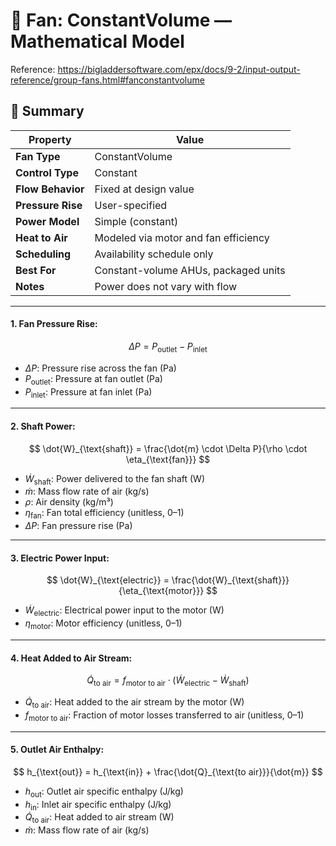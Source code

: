 # 📘 Fan: ConstantVolume — Mathematical Model

Reference: https://bigladdersoftware.com/epx/docs/9-2/input-output-reference/group-fans.html#fanconstantvolume

## 📌 Summary

| Property               | Value                                  |
|------------------------|----------------------------------------|
| **Fan Type**           | ConstantVolume                         |
| **Control Type**       | Constant                               |
| **Flow Behavior**      | Fixed at design value                  |
| **Pressure Rise**      | User-specified                         |
| **Power Model**        | Simple (constant)                      |
| **Heat to Air**        | Modeled via motor and fan efficiency   |
| **Scheduling**         | Availability schedule only             |
| **Best For**           | Constant-volume AHUs, packaged units   |
| **Notes**              | Power does not vary with flow          |


---

#### 1. Fan Pressure Rise:

$$
\Delta P = P_{\text{outlet}} - P_{\text{inlet}}
$$

- $\Delta P$: Pressure rise across the fan (Pa)  
- $P_{\text{outlet}}$: Pressure at fan outlet (Pa)  
- $P_{\text{inlet}}$: Pressure at fan inlet (Pa)

---

#### 2. Shaft Power:

$$
\dot{W}_{\text{shaft}} = \frac{\dot{m} \cdot \Delta P}{\rho \cdot \eta_{\text{fan}}}
$$

- $\dot{W}_{\text{shaft}}$: Power delivered to the fan shaft (W)  
- $\dot{m}$: Mass flow rate of air (kg/s)  
- $\rho$: Air density (kg/m³)  
- $\eta_{\text{fan}}$: Fan total efficiency (unitless, 0–1)  
- $\Delta P$: Fan pressure rise (Pa)

---

#### 3. Electric Power Input:

$$
\dot{W}_{\text{electric}} = \frac{\dot{W}_{\text{shaft}}}{\eta_{\text{motor}}}
$$

- $\dot{W}_{\text{electric}}$: Electrical power input to the motor (W)  
- $\eta_{\text{motor}}$: Motor efficiency (unitless, 0–1)

---

#### 4. Heat Added to Air Stream:

$$
\dot{Q}_{\text{to air}} = f_{\text{motor to air}} \cdot (\dot{W}_{\text{electric}} - \dot{W}_{\text{shaft}})
$$

- $\dot{Q}_{\text{to air}}$: Heat added to the air stream by the motor (W)  
- $f_{\text{motor to air}}$: Fraction of motor losses transferred to air (unitless, 0–1)

---

#### 5. Outlet Air Enthalpy:

$$
h_{\text{out}} = h_{\text{in}} + \frac{\dot{Q}_{\text{to air}}}{\dot{m}}
$$

- $h_{\text{out}}$: Outlet air specific enthalpy (J/kg)  
- $h_{\text{in}}$: Inlet air specific enthalpy (J/kg)  
- $\dot{Q}_{\text{to air}}$: Heat added to air stream (W)  
- $\dot{m}$: Mass flow rate of air (kg/s)

